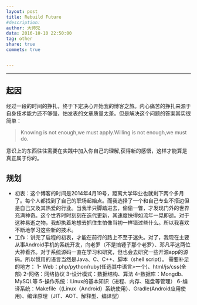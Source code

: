 ```yaml
---
layout: post
title: Rebuild Future
#description: 
author: 大师兄
data: 2016-10-10 22:50:00
tag: other
share: true
commets: true


---
```


***
## 起因
经过一段的时间的挣扎，终于下定决心开始我的博客之旅。内心痛苦的挣扎来源于自身技术能力还不够强，怕发表的文章质量太差。但是解决这个问题的答案其实很简单：

>Knowing is not enough,we must apply.Willing is not enough,we must do.

意识上的东西往往需要在实践中加入你自己的理解,获得新的感悟，这样才能算是真正属于你的。
## 规划
- 初衷：这个博客的时间是2014年4月19号，距离大学毕业也就剩下两个多月了。每个人都找到了自己的职场起始点。而我选择了一个和自己专业不搭边但是自己又及其热爱的行业。当我半只脚踏进去，偷偷一瞥，才发现门外的世界充满神奇。这个世界时时刻刻在迭代更新，其速度快得如流年一晃即逝。对于这种易逝之物，我却执着地想去抓住生怕像当初一样错过些什么。所以我喜欢不断地学习这些新的技术。
- 工作：讲完了启程的初衷，才能在前行的路上不至于迷失。对了，我现在主要从事Android手机的系统开发，向老罗（不是搞锤子那个老罗）、邓凡平这两位大神看齐。对于系统源码一直在学习和研究，但也会去研究一些开源app的源码。所以惯用的语言当然是Java、C、C++、脚本（shell script）。
需要补足的地方：
    1-  Web：php/python/ruby(任选其中语言>一个)、html/js/css(全部)
    2-网络：网络协议
    3-设计模式：数据结构、算法
    4-数据库：Mongdb、MySQL等
    5-操作系统：Linux的基本知识（进程、内存、磁盘等管理）
    6-编译系统：Makefile（(Linux（Android）系统使用）、Gradle(Android应用使用)、编译原理（JIT、AOT、解释型、编译型）